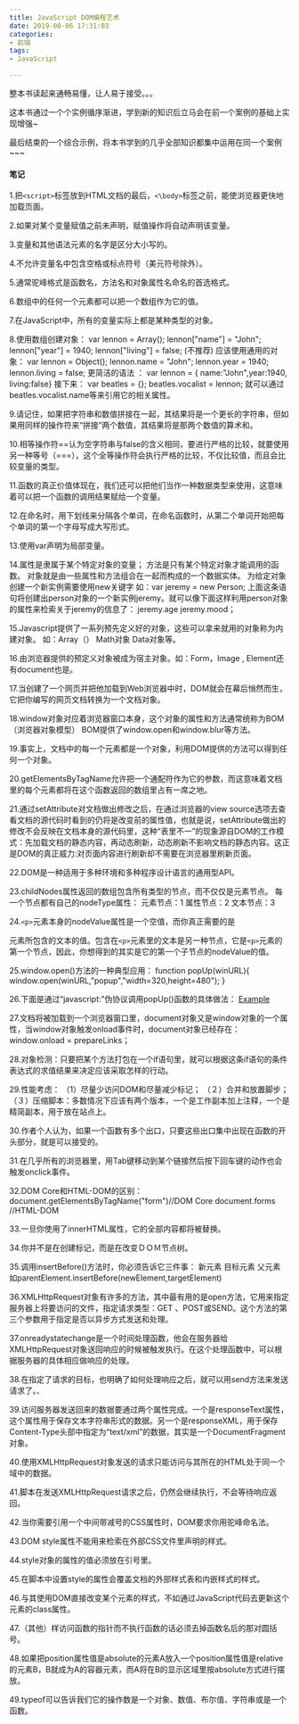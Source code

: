 ```yaml
---
title: JavaScript DOM编程艺术
date: 2019-08-06 17:31:03
categories:
- 前端
tags:
- JavaScript

---
```


整本书读起来通畅易懂，让人易于接受。。。

这本书通过一个个实例循序渐进，学到新的知识后立马会在前一个案例的基础上实现增强~

最后结束的一个综合示例，将本书学到的几乎全部知识都集中运用在同一个案例~~~

#### 笔记

<!--More-->

1.把`<script>`标签放到HTML文档的最后，`<\body>`标签之前，能使浏览器更快地加载页面。

2.如果对某个变量赋值之前未声明，赋值操作将自动声明该变量。

3.变量和其他语法元素的名字是区分大小写的。

4.不允许变量名中包含空格或标点符号（美元符号除外）。

5.通常驼峰格式是函数名，方法名和对象属性名命名的首选格式。

6.数组中的任何一个元素都可以把一个数组作为它的值。

7.在JavaScript中，所有的变量实际上都是某种类型的对象。

8.使用数组创建对象：
var lennon = Array();
lennon["name"] = "John";
lennon["year"] = 1940;
lennon["living"] = false; (不推荐)
应该使用通用的对象：
var lennon = Object();
lennon.name = "John";
lennon.year = 1940;
lennon.living = false;
更简洁的语法 ： var lennon = { name:"John",year:1940, living:false}
接下来：
var beatles = {};
beatles.vocalist = lennon;
就可以通过beatles.vocalist.name等来引用它的相关属性。

9.请记住，如果把字符串和数值拼接在一起，其结果将是一个更长的字符串，但如果用同样的操作符来“拼接”两个数值，其结果将是那两个数值的算术和。

10.相等操作符==认为空字符串与false的含义相同，要进行严格的比较，就要使用另一种等号（===），这个全等操作符会执行严格的比较，不仅比较值，而且会比较变量的类型。

11.函数的真正价值体现在，我们还可以把他们当作一种数据类型来使用，这意味着可以把一个函数的调用结果赋给一个变量。

12.在命名时，用下划线来分隔各个单词，在命名函数时，从第二个单词开始把每个单词的第一个字母写成大写形式。

13.使用var声明为局部变量。

14.属性是隶属于某个特定对象的变量；
方法是只有某个特定对象才能调用的函数。
对象就是由一些属性和方法组合在一起而构成的一个数据实体。
为给定对象创建一个新实例需要使用new关键字
如：var jeremy = new Person;
上面这条语句将创建出person对象的一个新实例jeremy。就可以像下面这样利用person对象的属性来检索关于jeremy的信息了：
jeremy.age jeremy.mood；

15.Javascript提供了一系列预先定义好的对象，这些可以拿来就用的对象称为内建对象。
如：Array（） Math对象 Data对象等。

16.由浏览器提供的预定义对象被成为宿主对象。如：Form，Image , Element还有document也是。

17.当创建了一个网页并把他加载到Web浏览器中时，DOM就会在幕后悄然而生，它把你编写的网页文档转换为一个文档对象。

18.window对象对应着浏览器窗口本身，这个对象的属性和方法通常统称为BOM（浏览器对象模型）
BOM提供了window.open和window.blur等方法。

19.事实上，文档中的每一个元素都是一个对象，利用DOM提供的方法可以得到任何一个对象。

20.getElementsByTagName允许把一个通配符作为它的参数，而这意味着文档里的每个元素都将在这个函数返回的数组里占有一席之地。

21.通过setAttribute对文档做出修改之后，在通过浏览器的view source选项去查看文档的源代码时看到的仍将是改变前的属性值，也就是说，setAttribute做出的修改不会反映在文档本身的源代码里，这种“表里不一”的现象源自DOM的工作模式：先加载文档的静态内容，再动态刷新，动态刷新不影响文档的静态内容。这正是DOM的真正威力:对页面内容进行刷新却不需要在浏览器里刷新页面。

22.DOM是一种适用于多种环境和多种程序设计语言的通用型API。

23.childNodes属性返回的数组包含所有类型的节点，而不仅仅是元素节点。
每一个节点都有自己的nodeType属性：
元素节点：1
属性节点：2
文本节点：3

24.`<p>`元素本身的nodeValue属性是一个空值，而你真正需要的是<p>元素所包含的文本的值。包含在`<p>`元素里的文本是另一种节点，它是`<p>`元素的第一个节点，因此，你想得到的其实是它的第一个子节点的nodeValue的值。

25.window.open()方法的一种典型应用：
function popUp(winURL){
window.open(winURL,"popup","width=320,height=480");
}

26.下面是通过“javascript:”伪协议调用popUp()函数的具体做法：
<a href="javascript:popUp('http://www.example.com/');">Example</a>

27.文档将被加载到一个浏览器窗口里，document对象又是window对象的一个属性，当window对象触发onload事件时，document对象已经存在：window.onload = prepareLinks；

28.对象检测：只要把某个方法打包在一个if语句里，就可以根据这条if语句的条件表达式的求值结果来决定应该采取怎样的行动。

29.性能考虑：
（1）尽量少访问DOM和尽量减少标记；
（２）合并和放置脚步；
（３）压缩脚本：多数情况下应该有两个版本，一个是工作副本加上注释，一个是精简副本，用于放在站点上。

30.作者个人认为，如果一个函数有多个出口，只要这些出口集中出现在函数的开头部分，就是可以接受的。

31.在几乎所有的浏览器里，用Tab键移动到某个链接然后按下回车键的动作也会触发onclick事件。

32.DOM Core和HTML-DOM的区别：
document.getElementsByTagName("form")//DOM Core
document.forms //HTML-DOM

33.一旦你使用了innerHTML属性，它的全部内容都将被替换。

34.你并不是在创建标记，而是在改变ＤＯＭ节点树。

35.调用insertBefore()方法时，你必须告诉它三件事：
新元素
目标元素
父元素
如parentElement.insertBefore(newElement,targetElement)

36.XMLHttpRequest对象有许多的方法，其中最有用的是open方法，它用来指定服务器上将要访问的文件，指定请求类型：GET 、POST或SEND。这个方法的第三个参数用于指定是否以异步方式发送和处理。

37.onreadystatechange是一个时间处理函数，他会在服务器给XMLHttpRequest对象送回响应的时候被触发执行。在这个处理函数中，可以根据服务器的具体相应做响应的处理。

38.在指定了请求的目标，也明确了如何处理响应之后，就可以用send方法来发送请求了。、

39.访问服务器发送回来的数据要通过两个属性完成。一个是responseText属性，这个属性用于保存文本字符串形式的数据。另一个是responseXML，用于保存Content-Type头部中指定为“text/xml”的数据，其实是一个DocumentFragment对象。

40.使用XMLHttpRequest对象发送的请求只能访问与其所在的HTML处于同一个域中的数据。

41.脚本在发送XMLHttpRequest请求之后，仍然会继续执行，不会等待响应返回。

42.当你需要引用一个中间带减号的CSS属性时，DOM要求你用驼峰命名法。

43.DOM style属性不能用来检索在外部CSS文件里声明的样式。

44.style对象的属性的值必须放在引号里。

45.在脚本中设置style的属性会覆盖文档的外部样式表和内嵌样式的样式。

46.与其使用DOM直接改变某个元素的样式，不如通过JavaScript代码去更新这个元素的class属性。

47.（其他）样访问函数的指针而不执行函数的话必须去掉函数名后的那对圆括号。

48.如果把position属性值是absolute的元素A放入一个position属性值是relative的元素B，B就成为A的容器元素，而A将在B的显示区域里按absolute方式进行摆放。

49.typeof可以告诉我们它的操作数是一个对象、数值、布尔值、字符串或是一个函数。